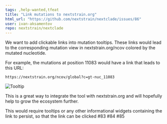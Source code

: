 ```yaml
---
tags: ,help-wanted,tfeat
title: "Link mutations to nextstrain.org"
html_url: "https://github.com/nextstrain/nextclade/issues/86"
user: ivan-aksamentov
repo: nextstrain/nextclade
---
```


We want to add clickable links into mutation tooltips. These links would lead to the corresponding mutation view in nextstrain.org/ncov colored by the mutated nucleotide.

For example, the mutations at position 11083 would have a link that leads to this URL:

```
https://nextstrain.org/ncov/global?c=gt-nuc_11083
```

![Tooltip](https://user-images.githubusercontent.com/9403403/86481123-ab2adb00-bd4f-11ea-9c54-4039d8b5230a.png)

This is a great way to integrate the tool with nextstrain.org and will hopefully help to grow the ecosystem further.


This would require tooltips or any other informational widgets containing the link to persist, so that the link can be clicked #83 #84 #85 
